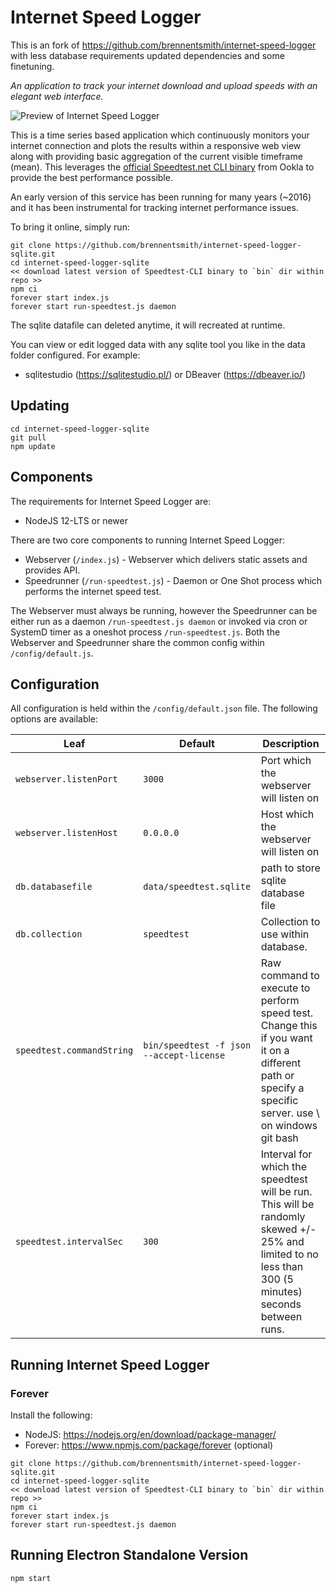 # Internet Speed Logger

This is an fork of https://github.com/brennentsmith/internet-speed-logger with less database requirements updated dependencies and some finetuning.

_An application to track your internet download and upload speeds with an elegant web interface._

![Preview of Internet Speed Logger](https://i.imgur.com/LhtHxpZ.gif)

This is a time series based application which continuously monitors your internet connection and plots the results within a responsive web view along with providing basic aggregation of the current visible timeframe (mean). This leverages the [official Speedtest.net CLI binary](https://www.speedtest.net/apps/cli) from Ookla to provide the best performance possible.

An early version of this service has been running for many years (~2016) and it has been instrumental for tracking internet performance issues.

To bring it online, simply run:
```
git clone https://github.com/brennentsmith/internet-speed-logger-sqlite.git
cd internet-speed-logger-sqlite
<< download latest version of Speedtest-CLI binary to `bin` dir within repo >>
npm ci
forever start index.js
forever start run-speedtest.js daemon
```

The sqlite datafile can deleted anytime, it will recreated at runtime.

You can view or edit logged data with any sqlite tool you like in the data folder configured. 
For example:
- sqlitestudio (https://sqlitestudio.pl/) or DBeaver (https://dbeaver.io/) 

## Updating
```
cd internet-speed-logger-sqlite
git pull
npm update
```

## Components

The requirements for Internet Speed Logger are:
- NodeJS 12-LTS or newer

There are two core components to running Internet Speed Logger:
- Webserver (`/index.js`) - Webserver which delivers static assets and provides API. 
- Speedrunner (`/run-speedtest.js`) - Daemon or One Shot process which performs the internet speed test.

The Webserver must always be running, however the Speedrunner can be either run as a daemon `/run-speedtest.js daemon` or invoked via cron or SystemD timer as a oneshot process `/run-speedtest.js`. Both the Webserver and Speedrunner share the common config within `/config/default.js`.

## Configuration

All configuration is held within the `/config/default.json` file. The following options are available:

| Leaf | Default | Description |
| -- | -- | -- |
| `webserver.listenPort`      | `3000`       | Port which the webserver will listen on   |
| `webserver.listenHost`      | `0.0.0.0`       | Host which the webserver will listen on   |
| `db.databasefile`   | `data/speedtest.sqlite`        | path to store sqlite database file      |
| `db.collection`      | `speedtest`       | Collection to use within database.   |
| `speedtest.commandString`      | `bin/speedtest -f json --accept-license`       | Raw command to execute to perform speed test. Change this if you want it on a different path or specify a specific server.  use \\ on windows git bash |
| `speedtest.intervalSec`      | `300`       | Interval for which the speedtest will be run. This will be randomly skewed +/- 25% and limited to no less than 300 (5 minutes) seconds between runs.   |

## Running Internet Speed Logger

### Forever
Install the following:
- NodeJS: https://nodejs.org/en/download/package-manager/ 
- Forever: https://www.npmjs.com/package/forever (optional) 

```
git clone https://github.com/brennentsmith/internet-speed-logger-sqlite.git
cd internet-speed-logger-sqlite
<< download latest version of Speedtest-CLI binary to `bin` dir within repo >>
npm ci
forever start index.js
forever start run-speedtest.js daemon
```


## Running Electron Standalone Version
```
npm start
```
